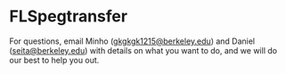 # FLSpegtransfer

For questions, email Minho (gkgkgk1215@berkeley.edu) and Daniel (seita@berkeley.edu) with details on what you want to do, and we will do our best to help you out.
